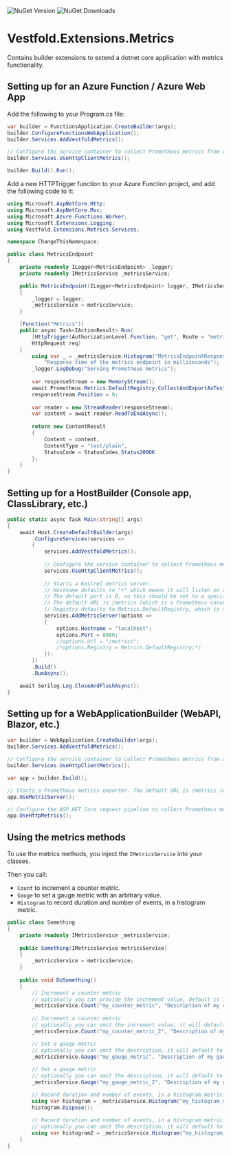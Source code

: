 ![NuGet Version](https://img.shields.io/nuget/v/Vestfold.Extensions.Metrics.svg)
![NuGet Downloads](https://img.shields.io/nuget/dt/Vestfold.Extensions.Metrics.svg)

# Vestfold.Extensions.Metrics

Contains builder extensions to extend a dotnet core application with metrics functionality.

## Setting up for an Azure Function / Azure Web App

Add the following to your Program.cs file:
```csharp
var builder = FunctionsApplication.CreateBuilder(args);
builder.ConfigureFunctionsWebApplication();
builder.Services.AddVestfoldMetrics();

// Configure the service container to collect Prometheus metrics from all registered HttpClients
builder.Services.UseHttpClientMetrics();

builder.Build().Run();
```

Add a new HTTPTrigger function to your Azure Function project, and add the following code to it:
```csharp
using Microsoft.AspNetCore.Http;
using Microsoft.AspNetCore.Mvc;
using Microsoft.Azure.Functions.Worker;
using Microsoft.Extensions.Logging;
using Vestfold.Extensions.Metrics.Services;

namespace ChangeThisNamespace;

public class MetricsEndpoint
{
    private readonly ILogger<MetricsEndpoint> _logger;
    private readonly IMetricsService _metricsService;

    public MetricsEndpoint(ILogger<MetricsEndpoint> logger, IMetricsService metricsService)
    {
        _logger = logger;
        _metricsService = metricsService;
    }

    [Function("Metrics")]
    public async Task<IActionResult> Run(
        [HttpTrigger(AuthorizationLevel.Function, "get", Route = "metrics")]
        HttpRequest req)
    {
        using var _ = _metricsService.Histogram("MetricsEndpointResponseTime",
            "Response time of the metrics endpoint in milliseconds");
        _logger.LogDebug("Serving Prometheus metrics");
        
        var responseStream = new MemoryStream();
        await Prometheus.Metrics.DefaultRegistry.CollectAndExportAsTextAsync(responseStream);
        responseStream.Position = 0;
        
        var reader = new StreamReader(responseStream);
        var content = await reader.ReadToEndAsync();
        
        return new ContentResult
        {
            Content = content,
            ContentType = "text/plain",
            StatusCode = StatusCodes.Status200OK
        };
    }
}
````

## Setting up for a HostBuilder (Console app, ClassLibrary, etc.)

```csharp
public static async Task Main(string[] args)
{
    await Host.CreateDefaultBuilder(args)
        .ConfigureServices(services => 
        {
            services.AddVestfoldMetrics();
            
            // Configure the service container to collect Prometheus metrics from all registered HttpClients
            services.UseHttpClientMetrics();
            
            // Starts a Kestrel metrics server.
            // Hostname defaults to "+" which means it will listen on all hostnames.
            // The default port is 0, so this should be set to a specific port.
            // The default URL is /metrics (which is a Prometheus convention).
            // Registry defaults to Metrics.DefaultRegistry, which is the default registry for metrics.
            services.AddMetricServer(options =>
            {
                options.Hostname = "localhost";
                options.Port = 8080;
                //options.Url = "/metrics";
                /*options.Registry = Metrics.DefaultRegistry;*/
            });
        })
        .Build()
        .RunAsync();

    await Serilog.Log.CloseAndFlushAsync();
}
```

## Setting up for a WebApplicationBuilder (WebAPI, Blazor, etc.)

```csharp
var builder = WebApplication.CreateBuilder(args);
builder.Services.AddVestfoldMetrics();

// Configure the service container to collect Prometheus metrics from all registered HttpClients
builder.Services.UseHttpClientMetrics();

var app = builder.Build();

// Starts a Prometheus metrics exporter. The default URL is /metrics (which is a Prometheus convention) and will be made available on the same port as your app is running on.
app.UseMetricServer();

// Configure the ASP.NET Core request pipeline to collect Prometheus metrics on processed HTTP requests. Call this after .UseRouting()
app.UseHttpMetrics();
```

## Using the metrics methods

To use the metrics methods, you inject the `IMetricsService` into your classes.

Then you call:
- `Count` to increment a counter metric.
- `Gauge` to set a gauge metric with an arbitrary value.
- `Histogram` to record duration and number of events, in a histogram metric.

```csharp
public class Something
{
    private readonly IMetricsService _metricsService;
    
    public Something(IMetricsService metricsService)
    {
        _metricsService = metricsService;
    }
    
    public void DoSomething()
    {
        // Increment a counter metric
        // optionally you can provide the increment value, default is 1
        _metricsService.Count("my_counter_metric", "Description of my counter metric");
        
        // Increment a counter metric
        // optionally you can omit the increment value, it will default to 1
        _metricsService.Count("my_counter_metric_2", "Description of my counter metric 2", 1, ("labelName", "labelValue"), ("labelName2", "labelValue2"));

        // Set a gauge metric
        // optionally you can omit the description, it will default to an empty string
        _metricsService.Gauge("my_gauge_metric", "Description of my gauge metric" 42.0);
        
        // Set a gauge metric
        // optionally you can omit the description, it will default to an empty string
        _metricsService.Gauge("my_gauge_metric_2", "Description of my gauge metric 2" 42.0, ("labelName3", "labelValue3"), ("labelName4", "labelValue4"));

        // Record duration and number of events, in a histogram metric. The duration is automatically calculated when the returned _ITimer_ is disposed, either by calling `histogram.Dispose()` or when the returned _ITimer_ is out of block scope.
        using var histogram = _metricsService.Histogram("my_histogram_metric", "Description of my histogram metric");
        histogram.Dispose();
        
        // Record duration and number of events, in a histogram metric. The duration is automatically calculated when the returned _ITimer_ is disposed, either by calling `histogram.Dispose()` or when the returned _ITimer_ is out of block scope.
        // optionally you can omit the description, it will default to an empty string
        using var histogram2 = _metricsService.Histogram("my_histogram_metric_2", "Description of my histogram metric 2", ("labelName5", "labelValue5"), ("labelName6", "labelValue6"));
    }
}
```